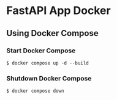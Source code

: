 # FastAPI App Docker

## Using Docker Compose

### Start Docker Compose

`$ docker compose up -d --build`

### Shutdown Docker Compose

`$ docker compose down`

